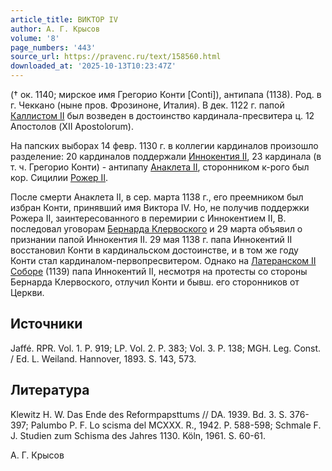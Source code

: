 ```yaml
---
article_title: ВИКТОР IV
author: А. Г. Крысов
volume: '8'
page_numbers: '443'
source_url: https://pravenc.ru/text/158560.html
downloaded_at: '2025-10-13T10:23:47Z'
---
```


(† ок. 1140; мирское имя Грегорио Конти [Conti]), антипапа (1138). Род. в г. Чеккано (ныне пров. Фрозиноне, Италия). В дек. 1122 г. папой [Каллистом II](<https://pravenc.ru/text/Каллистом II.html>) был возведен в достоинство кардинала-пресвитера ц. 12 Апостолов (XII Apostolorum).

На папских выборах 14 февр. 1130 г. в коллегии кардиналов произошло разделение: 20 кардиналов поддержали [Иннокентия II](<https://pravenc.ru/text/Иннокентия II.html>), 23 кардинала (в т. ч. Грегорио Конти) - антипапу [Анаклета II](<https://pravenc.ru/text/Анаклет II.html>), сторонником к-рого был кор. Сицилии [Рожер II](<https://pravenc.ru/text/Рожер II.html>).

После смерти Анаклета II, в сер. марта 1138 г., его преемником был избран Конти, принявший имя Виктора IV. Но, не получив поддержки Рожера II, заинтересованного в перемирии с Иннокентием II, В. последовал уговорам [Бернарда Клервоского](<https://pravenc.ru/text/Бернард Клервоский.html>) и 29 марта объявил о признании папой Иннокентия II. 29 мая 1138 г. папа Иннокентий II восстановил Конти в кардинальском достоинстве, и в том же году Конти стал кардиналом-первопресвитером. Однако на [Латеранском II Соборе](<https://pravenc.ru/text/Латеранском II Соборе.html>) (1139) папа Иннокентий II, несмотря на протесты со стороны Бернарда Клервоского, отлучил Конти и бывш. его сторонников от Церкви.

## Источники

Jaffé. RPR. Vol. 1. P. 919; LP. Vol. 2. P. 383; Vol. 3. P. 138; MGH. Leg. Const. / Ed. L. Weiland. Hannover, 1893. S. 143, 573.

## Литература

Klewitz H. W. Das Ende des Reformpapsttums // DA. 1939. Bd. 3. S. 376-397; Palumbo P. F. Lo scisma del MCXXX. R., 1942. P. 588-598; Schmale F. J. Studien zum Schisma des Jahres 1130. Köln, 1961. S. 60-61.

А. Г. Крысов
